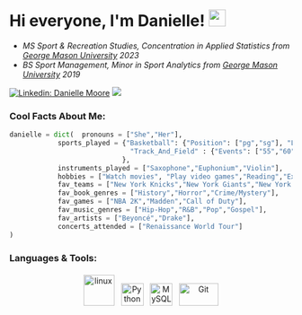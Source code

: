 # Hi everyone, I'm Danielle! <img src="https://raw.githubusercontent.com/MartinHeinz/MartinHeinz/master/wave.gif" width="30px"> 

- *MS Sport & Recreation Studies, Concentration in Applied Statistics from [George Mason University](https://www.gmu.edu/) 2023*
- *BS Sport Management, Minor in Sport Analytics from [George Mason University](https://www.gmu.edu/) 2019*

[![Linkedin: Danielle Moore](https://img.shields.io/badge/-Danielle-blue?style=for-the-badge&logo=Linkedin&logoColor=white&link=https://www.linkedin.com/in/dmoore007/)](https://www.linkedin.com/in/dmoore007/)
![](https://komarev.com/ghpvc/?username=extremed1&color=green&style=for-the-badge)

### Cool Facts About Me:

```python
danielle = dict(  pronouns = ["She","Her"],
            sports_played = {"Basketball": {"Position": ["pg","sg"], "Level": ["High School","AAU"]},
                              "Track_And_Field" : {"Events": ["55","60","100","200","4x100","4x200"], "Level": "High School"}
                            },
            instruments_played = ["Saxophone","Euphonium","Violin"],
            hobbies = ["Watch movies", "Play video games","Reading","Exercising","Play basketball","Watch basketball","Traveling","Music"],
            fav_teams = ["New York Knicks","New York Giants","New York Yankees"],
            fav_book_genres = ["History","Horror","Crime/Mystery"],
            fav_games = ["NBA 2K","Madden","Call of Duty"],
            fav_music_genres = ["Hip-Hop","R&B","Pop","Gospel"],
            fav_artists = ["Beyoncé","Drake"],
            concerts_attended = ["Renaissance World Tour"]
)
```

### Languages & Tools:
<p align="center">
	<img title="R" alt="linux" src="https://raw.githubusercontent.com/Thomas-George-T/Thomas-George-T/master/assets/r-lang.svg" width="55" style="vertical-align:down; margin:4px"/>
	<img title="Python" alt="Python" src="https://raw.githubusercontent.com/Thomas-George-T/Thomas-George-T/master/assets/python.svg" width="40" height="40" style="vertical-align:down; margin:4px"/>
	<img title="MySQL" alt="MySQL" src="https://raw.githubusercontent.com/Thomas-George-T/Thomas-George-T/master/assets/mysql.svg" width="40" height="40" style="vertical-align:down; margin:4px"/>
	<img title="Git" alt="Git" src="https://raw.githubusercontent.com/Thomas-George-T/Thomas-George-T/master/assets/git.svg" width="70" height="40" style="vertical-align:down; margin:4px"/>
</p>
